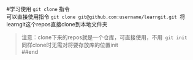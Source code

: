 #学习使用 `git clone` 指令  
可以直接使用指令 `git clone git@github.com:username/learngit.git `将learngit这个repos直接clone到本地文件夹  
>注意：clone下来的repos就是一个仓库，可直接使用，不用` git init`  
>同样clone时无需对将要存放库的位置init  
##end
